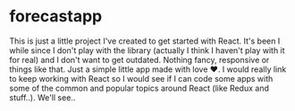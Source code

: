 # forecastapp
This is just a little project I've created to get started with React. It's been I while since I don't play with the library (actually I think I haven't play with it for real) and I don't want to get outdated.
Nothing fancy, responsive or things like that. Just a simple little app made with love :heart:. I would really link to keep working with React so I would see if I can code some apps with some of the common and popular topics around React (like Redux and stuff..). We'll see.. 
